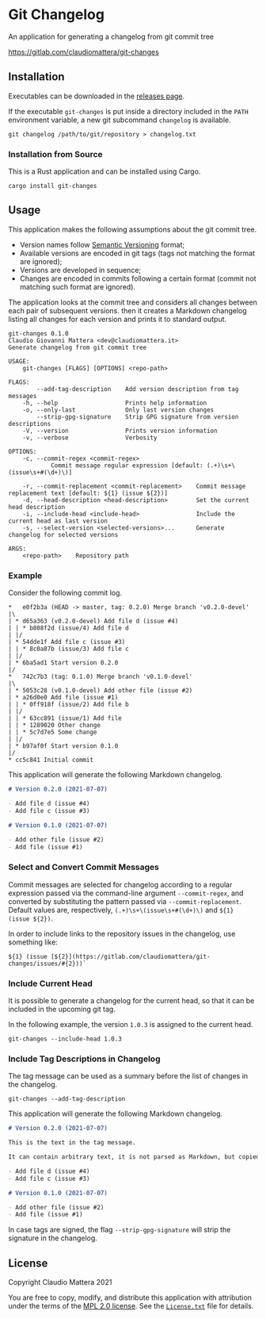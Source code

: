 # Git Changelog

An application for generating a changelog from git commit tree

<https://gitlab.com/claudiomattera/git-changes>


Installation
----

Executables can be downloaded in the [releases page](./releases).

If the executable `git-changes` is put inside a directory included in the `PATH` environment variable, a new git subcommand `changelog` is available.

~~~~shell
git changelog /path/to/git/repository > changelog.txt
~~~~


### Installation from Source

This is a Rust application and can be installed using Cargo.

~~~~shell
cargo install git-changes
~~~~


Usage
----

This application makes the following assumptions about the git commit tree.

* Version names follow [Semantic Versioning] format;
* Available versions are encoded in git tags (tags not matching the format are ignored);
* Versions are developed in sequence;
* Changes are encoded in commits following a certain format (commit not matching such format are ignored).

The application looks at the commit tree and considers all changes between each pair of subsequent versions.
then it creates a Markdown changelog listing all changes for each version and prints it to standard output.

~~~~plain
git-changes 0.1.0
Claudio Giovanni Mattera <dev@claudiomattera.it>
Generate changelog from git commit tree

USAGE:
    git-changes [FLAGS] [OPTIONS] <repo-path>

FLAGS:
        --add-tag-description    Add version description from tag messages
    -h, --help                   Prints help information
    -o, --only-last              Only last version changes
        --strip-gpg-signature    Strip GPG signature from version descriptions
    -V, --version                Prints version information
    -v, --verbose                Verbosity

OPTIONS:
    -c, --commit-regex <commit-regex>
            Commit message regular expression [default: (.+)\s+\(issue\s+#(\d+)\)]

    -r, --commit-replacement <commit-replacement>    Commit message replacement text [default: ${1} (issue ${2})]
    -d, --head-description <head-description>        Set the current head description
    -i, --include-head <include-head>                Include the current head as last version
    -s, --select-version <selected-versions>...      Generate changelog for selected versions

ARGS:
    <repo-path>    Repository path
~~~~

[Semantic Versioning]: https://semver.org/


### Example

Consider the following commit log.

~~~~plain
*   e0f2b3a (HEAD -> master, tag: 0.2.0) Merge branch 'v0.2.0-devel'
|\
| * d65a363 (v0.2.0-devel) Add file d (issue #4)
| | * b808f2d (issue/4) Add file d
| |/
| * 54dde1f Add file c (issue #3)
| | * 8c0a87b (issue/3) Add file c
| |/
| * 6ba5ad1 Start version 0.2.0
|/
*   742c7b3 (tag: 0.1.0) Merge branch 'v0.1.0-devel'
|\
| * 5053c28 (v0.1.0-devel) Add other file (issue #2)
| * a26d0e0 Add file (issue #1)
| | * 0ff918f (issue/2) Add file b
| |/
| | * 63cc891 (issue/1) Add file
| | * 1289020 Other change
| | * 5c7d7e5 Some change
| |/
| * b97af0f Start version 0.1.0
|/
* cc5c841 Initial commit
~~~~

This application will generate the following Markdown changelog.

~~~~markdown
# Version 0.2.0 (2021-07-07)

- Add file d (issue #4)
- Add file c (issue #3)

# Version 0.1.0 (2021-07-07)

- Add other file (issue #2)
- Add file (issue #1)
~~~~


### Select and Convert Commit Messages

Commit messages are selected for changelog according to a regular expression passed via the command-line argument `--commit-regex`, and converted by substituting the pattern passed via `--commit-replacement`.
Default values are, respectively, `(.+)\s+\(issue\s+#(\d+)\)` and `${1} (issue ${2})`.

In order to include links to the repository issues in the changelog, use something like:

~~~~plain
${1} (issue [${2}](https://gitlab.com/claudiomattera/git-changes/issues/#{2}))`
~~~~


### Include Current Head

It is possible to generate a changelog for the current head, so that it can be included in the upcoming git tag.

In the following example, the version `1.0.3` is assigned to the current head.

~~~~shell
git-changes --include-head 1.0.3
~~~~


### Include Tag Descriptions in Changelog

The tag message can be used as a summary before the list of changes in the changelog.

~~~~shell
git-changes --add-tag-description
~~~~

This application will generate the following Markdown changelog.

~~~~markdown
# Version 0.2.0 (2021-07-07)

This is the text in the tag message.

It can contain arbitrary text, it is not parsed as Markdown, but copied verbatim.

- Add file d (issue #4)
- Add file c (issue #3)

# Version 0.1.0 (2021-07-07)

- Add other file (issue #2)
- Add file (issue #1)
~~~~

In case tags are signed, the flag `--strip-gpg-signature` will strip the signature in the changelog.


License
----

Copyright Claudio Mattera 2021

You are free to copy, modify, and distribute this application with attribution under the terms of the [MPL 2.0 license]. See the [`License.txt`](./License.txt) file for details.

[MPL 2.0 license]: https://opensource.org/licenses/MPL-2.0
